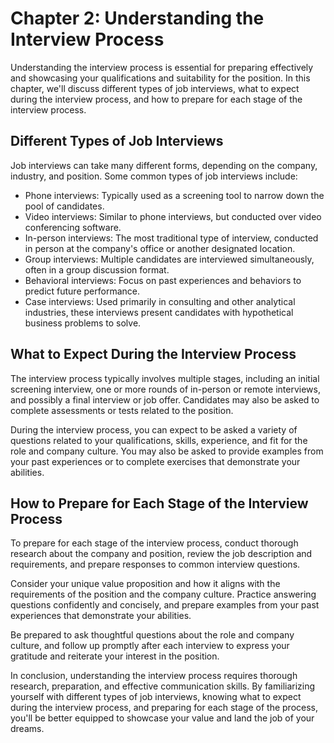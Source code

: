 Chapter 2: Understanding the Interview Process
==============================================

Understanding the interview process is essential for preparing effectively and showcasing your qualifications and suitability for the position. In this chapter, we'll discuss different types of job interviews, what to expect during the interview process, and how to prepare for each stage of the interview process.

Different Types of Job Interviews
---------------------------------

Job interviews can take many different forms, depending on the company, industry, and position. Some common types of job interviews include:

* Phone interviews: Typically used as a screening tool to narrow down the pool of candidates.
* Video interviews: Similar to phone interviews, but conducted over video conferencing software.
* In-person interviews: The most traditional type of interview, conducted in person at the company's office or another designated location.
* Group interviews: Multiple candidates are interviewed simultaneously, often in a group discussion format.
* Behavioral interviews: Focus on past experiences and behaviors to predict future performance.
* Case interviews: Used primarily in consulting and other analytical industries, these interviews present candidates with hypothetical business problems to solve.

What to Expect During the Interview Process
-------------------------------------------

The interview process typically involves multiple stages, including an initial screening interview, one or more rounds of in-person or remote interviews, and possibly a final interview or job offer. Candidates may also be asked to complete assessments or tests related to the position.

During the interview process, you can expect to be asked a variety of questions related to your qualifications, skills, experience, and fit for the role and company culture. You may also be asked to provide examples from your past experiences or to complete exercises that demonstrate your abilities.

How to Prepare for Each Stage of the Interview Process
------------------------------------------------------

To prepare for each stage of the interview process, conduct thorough research about the company and position, review the job description and requirements, and prepare responses to common interview questions.

Consider your unique value proposition and how it aligns with the requirements of the position and the company culture. Practice answering questions confidently and concisely, and prepare examples from your past experiences that demonstrate your abilities.

Be prepared to ask thoughtful questions about the role and company culture, and follow up promptly after each interview to express your gratitude and reiterate your interest in the position.

In conclusion, understanding the interview process requires thorough research, preparation, and effective communication skills. By familiarizing yourself with different types of job interviews, knowing what to expect during the interview process, and preparing for each stage of the process, you'll be better equipped to showcase your value and land the job of your dreams.
